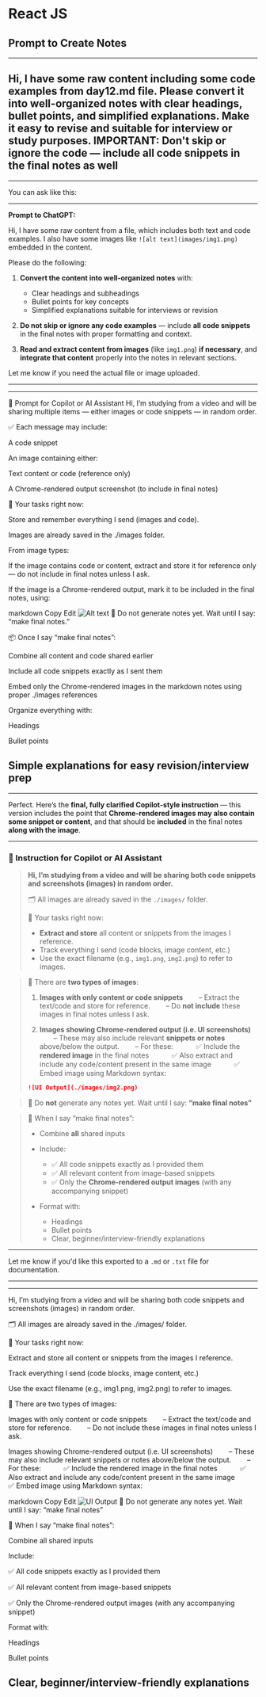 # React JS
## Prompt to Create Notes 
---
Hi, I have some raw content including some code examples from day12.md file. Please convert it into well-organized notes with clear headings, bullet points, and simplified explanations. Make it easy to revise and suitable for interview or study purposes.
IMPORTANT: Don't skip or ignore the code — include all code snippets in the final notes as well
---

---
You can ask like this:

---

**Prompt to ChatGPT:**

Hi, I have some raw content from a file, which includes both text and code examples. I also have some images like `![alt text](images/img1.png)` embedded in the content.

Please do the following:

1. **Convert the content into well-organized notes** with:

   * Clear headings and subheadings
   * Bullet points for key concepts
   * Simplified explanations suitable for interviews or revision

2. **Do not skip or ignore any code examples** — include **all code snippets** in the final notes with proper formatting and context.

3. **Read and extract content from images** (like `img1.png`) **if necessary**, and **integrate that content** properly into the notes in relevant sections.

Let me know if you need the actual file or image uploaded.

---
---
🧠 Prompt for Copilot or AI Assistant
Hi, I’m studying from a video and will be sharing multiple items — either images or code snippets — in random order.

✅ Each message may include:

A code snippet

An image containing either:

Text content or code (reference only)

A Chrome-rendered output screenshot (to include in final notes)

🔄 Your tasks right now:

Store and remember everything I send (images and code).

Images are already saved in the ./images folder.

From image types:

If the image contains code or content, extract and store it for reference only — do not include in final notes unless I ask.

If the image is a Chrome-rendered output, mark it to be included in the final notes, using:

markdown
Copy
Edit
![Alt text](./images/image-name.png)
🛑 Do not generate notes yet. Wait until I say: “make final notes.”

📦 Once I say “make final notes”:

Combine all content and code shared earlier

Include all code snippets exactly as I sent them

Embed only the Chrome-rendered images in the markdown notes using proper ./images references

Organize everything with:

Headings

Bullet points

Simple explanations for easy revision/interview prep
---
---
Perfect. Here’s the **final, fully clarified Copilot-style instruction** — this version includes the point that **Chrome-rendered images may also contain some snippet or content**, and that should be **included** in the final notes **along with the image**.

---

### 🧠 Instruction for Copilot or AI Assistant

> **Hi, I’m studying from a video and will be sharing both code snippets and screenshots (images) in random order.**
>
> 🗂️ All images are already saved in the `./images/` folder.
>
> 🔄 Your tasks right now:
>
> * **Extract and store** all content or snippets from the images I reference.
> * Track everything I send (code blocks, image content, etc.)
> * Use the exact filename (e.g., `img1.png`, `img2.png`) to refer to images.

> 📌 There are **two types of images**:
>
> 1. **Images with only content or code snippets**
>      – Extract the text/code and store for reference.
>      – Do **not include** these images in final notes unless I ask.
>
> 2. **Images showing Chrome-rendered output (i.e. UI screenshots)**
>      – These may also include relevant **snippets or notes** above/below the output.
>      – For these:
>       ✅ Include the **rendered image** in the final notes
>       ✅ Also extract and include any code/content present in the same image
>       ✅ Embed image using Markdown syntax:
>
> ```markdown
> ![UI Output](./images/img2.png)
> ```

> 🛑 Do **not** generate any notes yet.
> Wait until I say: **“make final notes”**

> 📝 When I say “make final notes”:
>
> * Combine **all** shared inputs
> * Include:
>
>   * ✅ All code snippets exactly as I provided them
>   * ✅ All relevant content from image-based snippets
>   * ✅ Only the **Chrome-rendered output images** (with any accompanying snippet)
> * Format with:
>
>   * Headings
>   * Bullet points
>   * Clear, beginner/interview-friendly explanations

---

Let me know if you'd like this exported to a `.md` or `.txt` file for documentation.

---


---
Hi, I’m studying from a video and will be sharing both code snippets and screenshots (images) in random order.

🗂️ All images are already saved in the ./images/ folder.

🔄 Your tasks right now:

Extract and store all content or snippets from the images I reference.

Track everything I send (code blocks, image content, etc.)

Use the exact filename (e.g., img1.png, img2.png) to refer to images.

📌 There are two types of images:

Images with only content or code snippets
  – Extract the text/code and store for reference.
  – Do not include these images in final notes unless I ask.

Images showing Chrome-rendered output (i.e. UI screenshots)
  – These may also include relevant snippets or notes above/below the output.
  – For these:
   ✅ Include the rendered image in the final notes
   ✅ Also extract and include any code/content present in the same image
   ✅ Embed image using Markdown syntax:

markdown
Copy
Edit
![UI Output](./images/img2.png)
🛑 Do not generate any notes yet.
Wait until I say: “make final notes”

📝 When I say “make final notes”:

Combine all shared inputs

Include:

✅ All code snippets exactly as I provided them

✅ All relevant content from image-based snippets

✅ Only the Chrome-rendered output images (with any accompanying snippet)

Format with:

Headings

Bullet points

Clear, beginner/interview-friendly explanations
---
